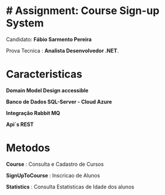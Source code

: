 # # Assignment: Course Sign-up System

Candidato: **Fábio Sarmento Pereira**

Prova Tecnica : **Analista Desenvolvedor .NET**. 




# Caracteristicas

**Domain Model Design accessible**

**Banco de Dados SQL-Server - Cloud Azure**

**Integração Rabbit MQ**

**Api´s REST**





# Metodos


**Course** : Consulta e Cadastro de Cursos                  

**SignUpToCourse** : Inscricao de Alunos                             

**Statistics** : Consulta Estatisticas de Idade dos alunos   



   
